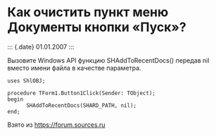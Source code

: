 Как очистить пункт меню Документы кнопки «Пуск»?
================================================

::: {.date}
01.01.2007
:::

Вызовите Windows API функцию SHAddToRecentDocs() передав nil вместо
имени файла в качестве параметра.

    uses ShlOBJ;
     
    procedure TForm1.Button1Click(Sender: TObject);
    begin
          SHAddToRecentDocs(SHARD_PATH, nil);
    end;

Взято из <https://forum.sources.ru>

